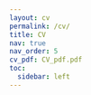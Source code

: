 ```yaml
---
layout: cv
permalink: /cv/
title: CV
nav: true
nav_order: 5
cv_pdf: CV_pdf.pdf
toc:
  sidebar: left
---
```

